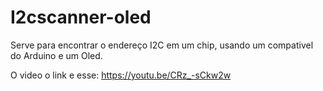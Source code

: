 # I2cscanner-oled

Serve para encontrar o endereço I2C em um chip, usando um compativel do Arduino e um Oled.

O video o link e esse:
https://youtu.be/CRz_-sCkw2w
